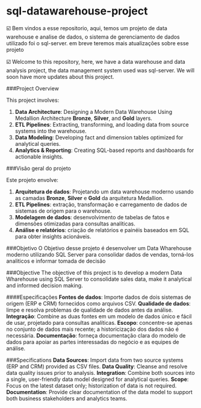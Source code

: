 # sql-datawarehouse-project

☑️ Bem vindos a esse repositorio, aqui, temos um projeto de data warehouse e analise de dados, o sistema de gerenciamento de dados utilizado foi o sql-server. em breve teremos mais atualizações sobre esse projeto

☑️ Welcome to this repository, here, we have a data warehouse and data analysis project, the data management system used was sql-server. We will soon have more updates about this project.

###Project Overview

This project involves:

1. **Data Architecture**: Designing a Modern Data Warehouse Using Medallion Architecture **Bronze**, **Silver**, and **Gold** layers.
2. **ETL Pipelines**: Extracting, transforming, and loading data from source systems into the warehouse.
3. **Data Modeling**: Developing fact and dimension tables optimized for analytical queries.
4. **Analytics & Reporting**: Creating SQL-based reports and dashboards for actionable insights.

###Visão geral do projeto

Este projeto envolve:

1. **Arquitetura de dados**: Projetando um data warehouse moderno usando as camadas **Bronze**, **Silver** e **Gold** da arquitetura Medallion.
2. **ETL Pipelines**: extração, transformação e carregamento de dados de sistemas de origem para o warehouse.
3. **Modelagem de dados**: desenvolvimento de tabelas de fatos e dimensões otimizadas para consultas analíticas.
4. **Análise e relatórios**: criação de relatórios e painéis baseados em SQL para obter insights acionáveis.

###Objetivo
O Objetivo desse projeto é desenvolver um Data Wharehouse moderno utilizando SQL Server para consolidar dados de vendas, torná-los analiticos e informar tomada de decisão

###Objective
The objective of this project is to develop a modern Data Wharehouse using SQL Server to consolidate sales data, make it analytical and informed decision making.

####Especificações
**Fontes de dados**: Importe dados de dois sistemas de origem (ERP e CRM) fornecidos como arquivos CSV.
**Qualidade de dados**: limpe e resolva problemas de qualidade de dados antes da análise.
**Integração**: Combine as duas fontes em um modelo de dados único e fácil de usar, projetado para consultas analíticas.
**Escopo**: concentre-se apenas no conjunto de dados mais recente; a historicização dos dados não é necessária.
**Documentação**: forneça documentação clara do modelo de dados para apoiar as partes interessadas do negócio e as equipes de análise.

###Specifications
**Data Sources**: Import data from two source systems (ERP and CRM) provided as CSV files.
**Data Quality**: Cleanse and resolve data quality issues prior to analysis.
**Integration**: Combine both sources into a single, user-friendly data model designed for analytical queries.
**Scope**: Focus on the latest dataset only; historization of data is not required.
**Documentation**: Provide clear documentation of the data model to support both business stakeholders and analytics teams.
